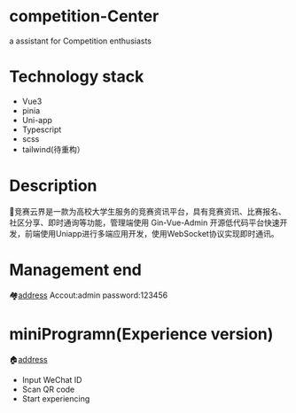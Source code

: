 # competition-Center
a  assistant for  Competition enthusiasts 
# Technology stack
- Vue3
- pinia
- Uni-app
- Typescript
- scss
- tailwind(待重构）
# Description
  📖竞赛云界是一款为高校大学生服务的竞赛资讯平台，具有竞赛资讯、比赛报名、社区分享、即时通询等功能，管理端使用
Gin-Vue-Admin 开源低代码平台快速开发，前端使用Uniapp进行多端应用开发，使用WebSocket协议实现即时通讯。
# Management end
 🏘️[address](http://jk.singleeeee.top/)
Accout:admin
password:123456
# miniProgramn(Experience version)
🏠[address](http://47.113.177.192:8/)
- Input WeChat ID
- Scan QR code
- Start experiencing
